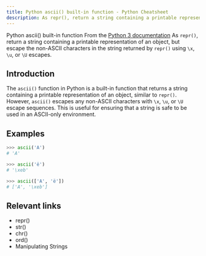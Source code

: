 ```yaml
---
title: Python ascii() built-in function - Python Cheatsheet
description: As repr(), return a string containing a printable representation of an object, but escape the non-ASCII characters in the string returned by repr() using \x, \u, or \U escapes.
---
```


<base-title :title="frontmatter.title" :description="frontmatter.description">
Python ascii() built-in function
</base-title>

<base-disclaimer>
  <base-disclaimer-title>
    From the <a target="_blank" href="https://docs.python.org/3/library/functions.html#ascii">Python 3 documentation</a>
  </base-disclaimer-title>
  <base-disclaimer-content>
    As <code>repr()</code>, return a string containing a printable representation of an object, but escape the non-ASCII characters in the string returned by <code>repr()</code> using <code>\x</code>, <code>\u</code>, or <code>\U</code> escapes.
  </base-disclaimer-content>
</base-disclaimer>

## Introduction

The `ascii()` function in Python is a built-in function that returns a string containing a printable representation of an object, similar to `repr()`. However, `ascii()` escapes any non-ASCII characters with `\x`, `\u`, or `\U` escape sequences. This is useful for ensuring that a string is safe to be used in an ASCII-only environment.

## Examples

```python
>>> ascii('A')
# 'A'

>>> ascii('ë')
# '\xeb'

>>> ascii(['A', 'ë'])
# ['A', '\xeb']
```

## Relevant links

- <router-link :to="'/builtin/repr'">repr()</router-link>
- <router-link :to="'/builtin/str'">str()</router-link>
- <router-link :to="'/builtin/chr'">chr()</router-link>
- <router-link :to="'/builtin/ord'">ord()</router-link>
- <router-link :to="'/cheatsheet/manipulating-strings'">Manipulating Strings</router-link>

